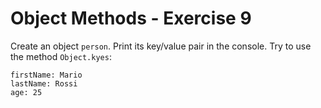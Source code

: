 # Object Methods - Exercise 9

Create an object `person`. Print its key/value pair in the console. Try to use the method `Object.kyes`:

```
firstName: Mario
lastName: Rossi
age: 25
```
